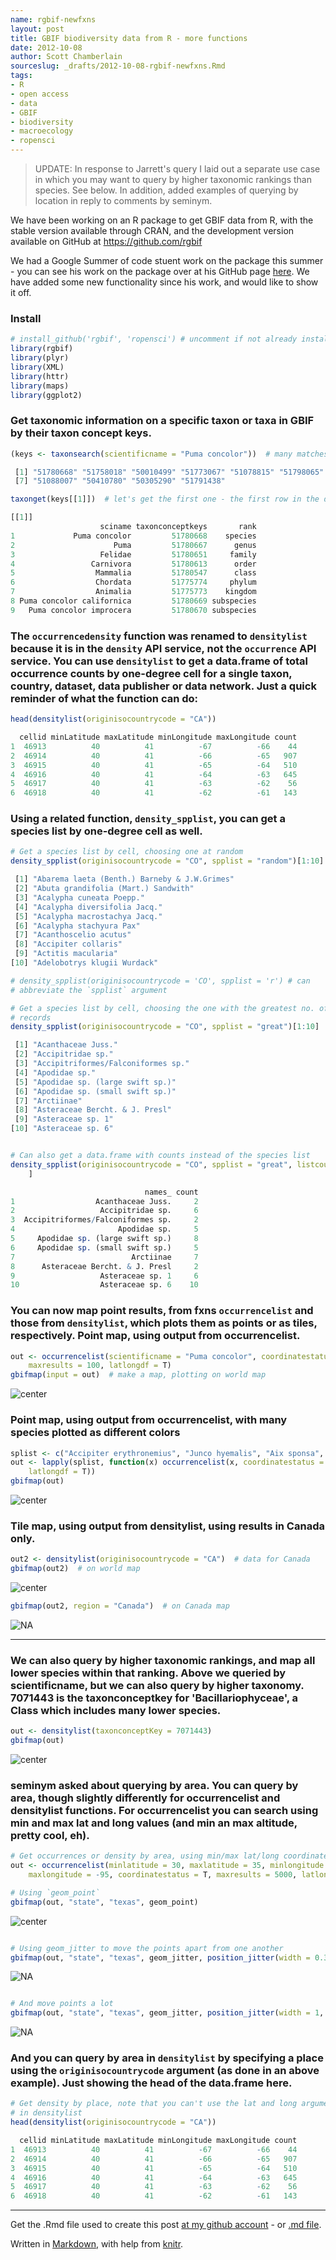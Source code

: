 ```yaml
---
name: rgbif-newfxns
layout: post
title: GBIF biodiversity data from R - more functions
date: 2012-10-08
author: Scott Chamberlain
sourceslug: _drafts/2012-10-08-rgbif-newfxns.Rmd
tags: 
- R
- open access
- data
- GBIF
- biodiversity
- macroecology
- ropensci
---
```


> UPDATE: In response to Jarrett's query I laid out a separate use case in which you may want to query by higher taxonomic rankings than species. See below.  In addition, added examples of querying by location in reply to comments by seminym. 

We have been working on an R package to get GBIF data from R, with the stable version available through CRAN, and the development version available on GitHub at <https://github.com/rgbif>

We had a Google Summer of code stuent work on the package this summer - you can see his work on the package over at his GitHub page [here]().  We have added some new functionality since his work, and would like to show it off. 

### Install

```r
# install_github('rgbif', 'ropensci') # uncomment if not already installed
library(rgbif)
library(plyr)
library(XML)
library(httr)
library(maps)
library(ggplot2)
```


### Get taxonomic information on a specific taxon or taxa in GBIF by their taxon concept keys.

```r
(keys <- taxonsearch(scientificname = "Puma concolor"))  # many matches to this search
```



```r
 [1] "51780668" "51758018" "50010499" "51773067" "51078815" "51798065"
 [7] "51088007" "50410780" "50305290" "51791438"
```



```r
taxonget(keys[[1]])  # let's get the first one - the first row in the data.frame is the one we searched for (51780668)
```



```r
[[1]]
                    sciname taxonconceptkeys       rank
1             Puma concolor         51780668    species
2                      Puma         51780667      genus
3                   Felidae         51780651     family
4                 Carnivora         51780613      order
5                  Mammalia         51780547      class
6                  Chordata         51775774     phylum
7                  Animalia         51775773    kingdom
8 Puma concolor californica         51780669 subspecies
9   Puma concolor improcera         51780670 subspecies

```


### The `occurrencedensity` function was renamed to `densitylist` because it is in the `density` API service, not the `occurrence` API service.  You can use `densitylist` to get a data.frame of total occurrence counts by one-degree cell for a single taxon, country, dataset, data publisher or data network.  Just a quick reminder of what the function can do:

```r
head(densitylist(originisocountrycode = "CA"))
```



```r
  cellid minLatitude maxLatitude minLongitude maxLongitude count
1  46913          40          41          -67          -66    44
2  46914          40          41          -66          -65   907
3  46915          40          41          -65          -64   510
4  46916          40          41          -64          -63   645
5  46917          40          41          -63          -62    56
6  46918          40          41          -62          -61   143
```


### Using a related function, `density_spplist`, you can get a species list by one-degree cell as well.

```r
# Get a species list by cell, choosing one at random
density_spplist(originisocountrycode = "CO", spplist = "random")[1:10]
```



```r
 [1] "Abarema laeta (Benth.) Barneby & J.W.Grimes"
 [2] "Abuta grandifolia (Mart.) Sandwith"         
 [3] "Acalypha cuneata Poepp."                    
 [4] "Acalypha diversifolia Jacq."                
 [5] "Acalypha macrostachya Jacq."                
 [6] "Acalypha stachyura Pax"                     
 [7] "Acanthoscelio acutus"                       
 [8] "Accipiter collaris"                         
 [9] "Actitis macularia"                          
[10] "Adelobotrys klugii Wurdack"                 
```



```r
# density_spplist(originisocountrycode = 'CO', spplist = 'r') # can
# abbreviate the `spplist` argument

# Get a species list by cell, choosing the one with the greatest no. of
# records
density_spplist(originisocountrycode = "CO", spplist = "great")[1:10]  # great is abbreviated from `greatest`
```



```r
 [1] "Acanthaceae Juss."                
 [2] "Accipitridae sp."                 
 [3] "Accipitriformes/Falconiformes sp."
 [4] "Apodidae sp."                     
 [5] "Apodidae sp. (large swift sp.)"   
 [6] "Apodidae sp. (small swift sp.)"   
 [7] "Arctiinae"                        
 [8] "Asteraceae Bercht. & J. Presl"    
 [9] "Asteraceae sp. 1"                 
[10] "Asteraceae sp. 6"                 
```



```r

# Can also get a data.frame with counts instead of the species list
density_spplist(originisocountrycode = "CO", spplist = "great", listcount = "counts")[1:10, 
    ]
```



```r
                              names_ count
1                  Acanthaceae Juss.     2
2                   Accipitridae sp.     6
3  Accipitriformes/Falconiformes sp.     2
4                       Apodidae sp.     5
5     Apodidae sp. (large swift sp.)     8
6     Apodidae sp. (small swift sp.)     5
7                          Arctiinae     7
8      Asteraceae Bercht. & J. Presl     2
9                   Asteraceae sp. 1     6
10                  Asteraceae sp. 6    10
```


### You can now map point results, from fxns `occurrencelist` and those from `densitylist`, which plots them as points or as tiles, respectively.  Point map, using output from occurrencelist.

```r
out <- occurrencelist(scientificname = "Puma concolor", coordinatestatus = TRUE, 
    maxresults = 100, latlongdf = T)
gbifmap(input = out)  # make a map, plotting on world map
```

![center](/gbifmap1.png) 


### Point map, using output from occurrencelist, with many species plotted as different colors

```r
splist <- c("Accipiter erythronemius", "Junco hyemalis", "Aix sponsa", "Buteo regalis")
out <- lapply(splist, function(x) occurrencelist(x, coordinatestatus = T, maxresults = 100, 
    latlongdf = T))
gbifmap(out)
```

![center](/gbifmap2.png) 


### Tile map, using output from densitylist, using results in Canada only.

```r
out2 <- densitylist(originisocountrycode = "CA")  # data for Canada
gbifmap(out2)  # on world map
```

![center](/gbifmap31.png) 

```r
gbifmap(out2, region = "Canada")  # on Canada map
```

![NA](/gbifmap32.png) 


*****

### We can also query by higher taxonomic rankings, and map all lower species within that ranking. Above we queried by scientificname, but we can also query by higher taxonomy. 7071443 is the taxonconceptkey for 'Bacillariophyceae', a Class which includes many lower species.

```r
out <- densitylist(taxonconceptKey = 7071443)
gbifmap(out)
```

![center](/algae.png) 


### seminym asked about querying by area. You can query by area, though slightly differently for occurrencelist and densitylist functions. For occurrencelist you can search using min and max lat and long values (and min an max altitude, pretty cool, eh).

```r
# Get occurrences or density by area, using min/max lat/long coordinates
out <- occurrencelist(minlatitude = 30, maxlatitude = 35, minlongitude = -100, 
    maxlongitude = -95, coordinatestatus = T, maxresults = 5000, latlongdf = T)

# Using `geom_point`
gbifmap(out, "state", "texas", geom_point)
```

![center](/byarea_occurr1.png) 

```r

# Using geom_jitter to move the points apart from one another
gbifmap(out, "state", "texas", geom_jitter, position_jitter(width = 0.3, height = 0.3))
```

![NA](/byarea_occurr2.png) 

```r

# And move points a lot
gbifmap(out, "state", "texas", geom_jitter, position_jitter(width = 1, height = 1))
```

![NA](/byarea_occurr3.png) 


### And you can query by area in `densitylist` by specifying a place using the `originisocountrycode` argument (as done in an above example).  Just showing the head of the data.frame here.

```r
# Get density by place, note that you can't use the lat and long arguments
# in densitylist
head(densitylist(originisocountrycode = "CA"))
```



```r
  cellid minLatitude maxLatitude minLongitude maxLongitude count
1  46913          40          41          -67          -66    44
2  46914          40          41          -66          -65   907
3  46915          40          41          -65          -64   510
4  46916          40          41          -64          -63   645
5  46917          40          41          -63          -62    56
6  46918          40          41          -62          -61   143
```


---
Get the .Rmd file used to create this post [at my github account](https://github.com/sckott/sckott.github.com/tree/master/_drafts/2012-10-08-rgbif-newfxns.Rmd) - or [.md file](https://github.com/sckott/sckott.github.com/tree/master/_posts/2012-10-08-rgbif-newfxns.md).

Written in [Markdown](http://daringfireball.net/projects/markdown/), with help from [knitr](http://yihui.name/knitr/).
